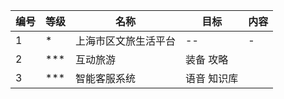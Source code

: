 |编号|等级|名称|目标|内容|
|--|--|---|----|----|
|1|*|上海市区文旅生活平台|--|-|
|2|***|互动旅游|装备 攻略 ||
|3|***|智能客服系统|语音 知识库 ||
